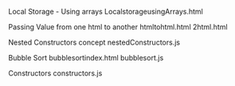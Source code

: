 Local Storage - Using arrays
    LocalstorageusingArrays.html

Passing Value from one html to another
    htmltohtml.html
    2html.html

Nested Constructors concept
     nestedConstructors.js

Bubble Sort
    bubblesortindex.html
    bubblesort.js

Constructors
     constructors.js
